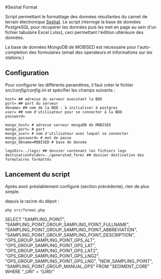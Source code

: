 #Seshat Format

Script permettant le formattage des données résultantes du carnet de terrain électronique [Seshat](https://github.com/arnouldpy/seshat).
Le script interroge la base de données PostgreSQL pour récupérer les données puis les met en page au sein
d'un fichier tabulaire Excel (.xlsx), ceci permettant l'édition ultérieure des données.

La base de données MongoDB de MOBISED est nécessaire pour l'auto-completion des formulaires (email des operateurs
et informations sur les stations.) 

## Configuration

Pour configurer les différents paramètres, il faut créer le fichier *src/config/config.ini* et spécifier
les champs suivants :

````
host= ## adresse du serveur executant la BDD
port= ## port du serveur
dbname= ## nom de la BDD : à initialiser à postgres
user= ## nom d'utilisateur pour se connecter à la BDD
password=

mongo_host= # adresse serveur mongoDB de MOBISED
mongo_port= # port
mongo_user= # nom d'utilisateur avec lequel se connecter 
mongo_password= # mot de passe
mongo_dbname=MOBISED # base de donnée

logsDir=../logs/ ## dossier contenant les fichiers logs
destinationFolder=../generated_form/ ## dossier destination des formulaires formattés
````

## Lancement du script

Après avoir préalablement configuré (section précédente), rien de plus simple.

depuis la racine du dépot :

```
php src/format.php
```

SELECT "SAMPLING_POINT", "SAMPLING_POINT_GROUP_SAMPLING_POINT_FULLNAME", "SAMPLING_POINT_GROUP_SAMPLING_POINT_ABBREVIATION",
         "SAMPLING_POINT_GROUP_SAMPLING_POINT_DESCRIPTION", "GPS_GROUP_SAMPLING_POINT_GPS_ALT", "GPS_GROUP_SAMPLING_POINT_GPS_LAT", "GPS_GROUP_SAMPLING_POINT_GPS_LAT2", "GPS_GROUP_SAMPLING_POINT_GPS_LNG2",
         "GPS_GROUP_SAMPLING_POINT_GPS_LNG", "NEW_SAMPLING_POINT", "SAMPLING_POINT_GROUP_MANUAL_GPS" FROM "SEDIMENT_CORE" WHERE "_URI" = \'{URI}\''